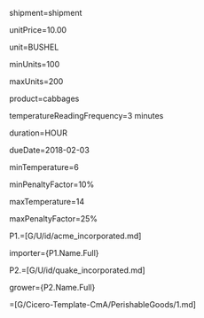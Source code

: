 shipment=shipment

unitPrice=10.00

unit=BUSHEL
 
minUnits=100

maxUnits=200

product=cabbages

temperatureReadingFrequency=3 minutes

duration=HOUR

dueDate=2018-02-03

minTemperature=6

minPenaltyFactor=10%

maxTemperature=14

maxPenaltyFactor=25%

P1.=[G/U/id/acme_incorporated.md]

importer={P1.Name.Full}

P2.=[G/U/id/quake_incorporated.md]

grower={P2.Name.Full}

=[G/Cicero-Template-CmA/PerishableGoods/1.md]